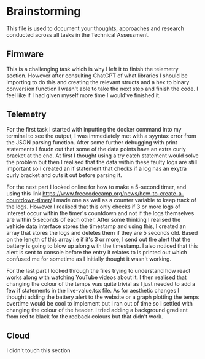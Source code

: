 # Brainstorming

This file is used to document your thoughts, approaches and research conducted across all tasks in the Technical Assessment.

## Firmware
This is a challenging task which is why I left it to finish the telemetry section. However after consulting ChatGPT of what libraries I should be importing to do this and creating the relevant structs and a hex to binary conversion function I wasn't able to take the next step and finish the code. I feel like if I had given myself more time I would've finished it.

## Telemetry
For the first task I started with inputting the docker command into my terminal to see the output, I was immediately met with a syyntax error from the JSON parsing function. After some further debugging with print statements I foudn out that some of the data points have an extra curly bracket at the end. At first I thought using a try catch statement would solve the problem but then I realised that the data within these faulty logs are still important so I created an if statement that checks if a log has an exytra curly bracket and cuts it out before parsing it.

For the next part I looked online for how to make a 5-second timer, and using this link https://www.freecodecamp.org/news/how-to-create-a-countdown-timer/ I made one as well as a counter variable to keep track of the logs. However I realised that this only checks if 3 or more logs of interest occur within the timer's countdown and not if the logs themselves are within 5 seconds of each other. After some thinking I realised the vehicle data interface stores the timestamp and using this, I created an array that stores the logs and deletes them if they are 5 seconds old. Based on the length of this array i.e if it's 3 or more, I send out the alert that the battery is going to blow up along with the timestamp. I also noticed that this alert is sent to console before the entry it relates to is printed out which confused me for sometime as I initially thought it wasn't working.

For the last part I looked through the files trying to understand how react works along with watching YouTube videos about it. I then realised that changing the colour of the temps was quite trivial as I just needed to add a few if statements in the live-value.tsx file. As for aesthetic changes I thought adding the battery alert to the website or a graph plotting the temps overtime would be cool to implement but I ran out of time so I settled with changing the colour of the header. I tried adding a background gradient from red to black for the redback colours but that didn't work.
## Cloud
I didn't touch this section